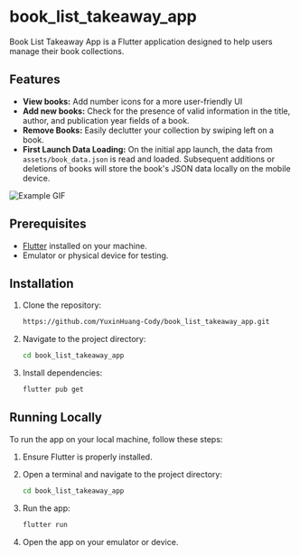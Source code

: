 # book_list_takeaway_app

Book List Takeaway App is a Flutter application designed to help users manage their book collections.

## Features

- **View books:** Add number icons for a more user-friendly UI
- **Add new books:** Check for the presence of valid information in the title, author, and publication year fields of a book.
- **Remove Books:** Easily declutter your collection by swiping left on a book.
- **First Launch Data Loading:** On the initial app launch, the data from `assets/book_data.json` is read and loaded. Subsequent additions or deletions of books will store the book's JSON data locally on the mobile device.

![Example GIF](https://github.com/YuxinHuang-Cody/book_list_takeaway_app/blob/master/demo.gif)

## Prerequisites

- [Flutter](https://flutter.dev/docs/get-started/install) installed on your machine.
- Emulator or physical device for testing.

## Installation

1. Clone the repository:

   ```bash
   https://github.com/YuxinHuang-Cody/book_list_takeaway_app.git

2. Navigate to the project directory:

   ```bash
   cd book_list_takeaway_app
   
3. Install dependencies:

   ```bash
   flutter pub get

## Running Locally
To run the app on your local machine, follow these steps:

1. Ensure Flutter is properly installed. 

2. Open a terminal and navigate to the project directory:

   ```bash
   cd book_list_takeaway_app
   
3. Run the app:

   ```bash
   flutter run

4. Open the app on your emulator or device.

